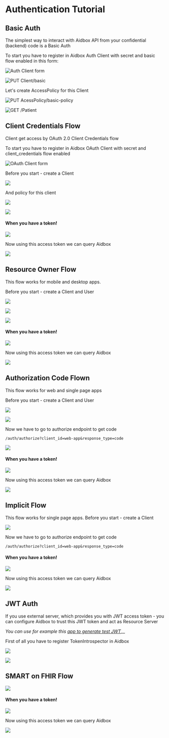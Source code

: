 # Authentication Tutorial

## Basic Auth

The simplest way to interact with Aidbox API from your confidential (backend) code is a Basic Auth

To start you have to register in Aidbox Auth Client with secret and basic flow enabled in this form:

![Auth Client form](<../../.gitbook/assets/image (79) (1).png>)

![PUT Client/basic](<../../.gitbook/assets/image (72) (1).png>)

Let's create AccessPolicy for this Client

![PUT AcessPolicy/basic-policy](<../../.gitbook/assets/image (51).png>)

![GET /Patient](<../../.gitbook/assets/image (52).png>)

## Client Credentials Flow

Client get access by OAuth 2.0 Client Credentials flow

To start you have to register in Aidbox OAuth Client with secret and client\_credentials flow enabled

![OAuth Client form](<../../.gitbook/assets/image (53).png>)

Before you start - create a Client

![](<../../.gitbook/assets/image (54).png>)

And policy for this client

![](<../../.gitbook/assets/image (55).png>)

![](<../../.gitbook/assets/image (56).png>)

#### When you have a token!

![](<../../.gitbook/assets/image (57).png>)

Now using this access token we can query Aidbox

![](<../../.gitbook/assets/image (58).png>)

## Resource Owner Flow

This flow works for mobile and desktop apps.

Before you start - create a Client and User

![](<../../.gitbook/assets/image (59).png>)

![](<../../.gitbook/assets/image (60).png>)

![](<../../.gitbook/assets/image (62).png>)

#### When you have a token!

![](<../../.gitbook/assets/image (63).png>)

Now using this access token we can query Aidbox

![](<../../.gitbook/assets/image (64).png>)

## Authorization Code Flown

This flow works for web and single page apps

Before you start - create a Client and User

![](<../../.gitbook/assets/image (65).png>)

![](<../../.gitbook/assets/image (66).png>)

Now we have to go to authorize endpoint to get code

`/auth/authorize?client_id=web-app&response_type=code`

![](<../../.gitbook/assets/image (67).png>)

#### When you have a token!

![](<../../.gitbook/assets/image (63).png>)

Now using this access token we can query Aidbox

![](<../../.gitbook/assets/image (64).png>)

## Implicit Flow

This flow works for single page apps. Before you start - create a Client

![](<../../.gitbook/assets/image (68).png>)

Now we have to go to authorize endpoint to get code

`/auth/authorize?client_id=web-app&response_type=code`

#### When you have a token!

![](<../../.gitbook/assets/image (63).png>)

Now using this access token we can query Aidbox

![](<../../.gitbook/assets/image (64).png>)

## JWT Auth

If you use external server, which provides you with JWT access token - you can configure Aidbox to trust this JWT token and act as Resource Server

_You can use for example this_ [_app to generate test JWT_](http://jwtbuilder.jamiekurtz.com/)\_\_

First of all you have to register TokenIntrospector in Aidbox

![](<../../.gitbook/assets/image (69).png>)

![](<../../.gitbook/assets/image (70).png>)

## SMART on FHIR Flow

![](<../../.gitbook/assets/image (73).png>)

#### When you have a token!

![](<../../.gitbook/assets/image (63).png>)

Now using this access token we can query Aidbox

![](<../../.gitbook/assets/image (64).png>)
